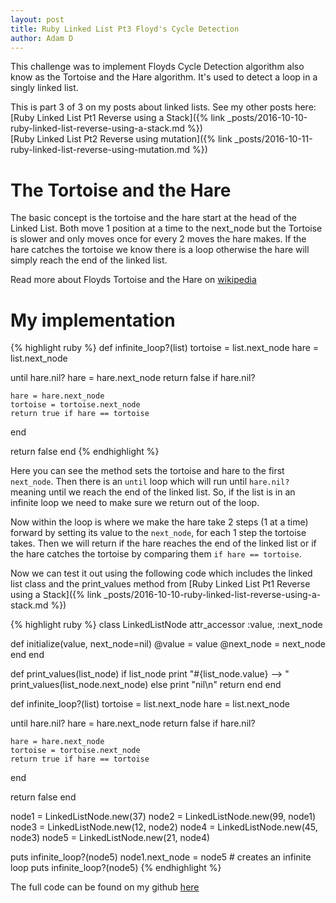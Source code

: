 ```yaml
---
layout: post
title: Ruby Linked List Pt3 Floyd's Cycle Detection
author: Adam D
---
```


This challenge was to implement Floyds Cycle Detection algorithm also know as the Tortoise and the Hare algorithm. It's used to detect a loop in a singly linked list.

This is part 3 of 3 on my posts about linked lists. See my other posts here:  
[Ruby Linked List Pt1 Reverse using a Stack]({% link _posts/2016-10-10-ruby-linked-list-reverse-using-a-stack.md %})  
[Ruby Linked List Pt2 Reverse using mutation]({% link _posts/2016-10-11-ruby-linked-list-reverse-using-mutation.md %})

# The Tortoise and the Hare

The basic concept is the tortoise and the hare start at the head of the Linked List. Both move 1 position at a time to the next_node but the Tortoise is slower and only moves once for every 2 moves the hare makes. If the hare catches the tortoise we know there is a loop otherwise the hare will simply reach the end of the linked list.

Read more about Floyds Tortoise and the Hare on [wikipedia](https://en.wikipedia.org/wiki/Cycle_detection#Tortoise_and_hare)

# My implementation

{% highlight ruby %}
def infinite_loop?(list)
  tortoise = list.next_node
  hare = list.next_node

  until hare.nil?
    hare = hare.next_node
    return false if hare.nil?

    hare = hare.next_node
    tortoise = tortoise.next_node
    return true if hare == tortoise
  end

  return false
end
{% endhighlight %}

Here you can see the method sets the tortoise and hare to the first `next_node`. Then there is an `until` loop which will run until `hare.nil?` meaning until we reach the end of the linked list. So, if the list is in an infinite loop we need to make sure we return out of the loop.

Now within the loop is where we make the hare take 2 steps (1 at a time) forward by setting its value to the `next_node`, for each 1 step the tortoise takes. Then we will return if the hare reaches the end of the linked list or if the hare catches the tortoise by comparing them `if hare == tortoise`.

Now we can test it out using the following code which includes the linked list class and the print_values method from [Ruby Linked List Pt1 Reverse using a Stack]({% link _posts/2016-10-10-ruby-linked-list-reverse-using-a-stack.md %})

{% highlight ruby %}
class LinkedListNode
  attr_accessor :value, :next_node

  def initialize(value, next_node=nil)
    @value = value
    @next_node = next_node
  end
end

def print_values(list_node)
  if list_node
    print "#{list_node.value} --> "
    print_values(list_node.next_node)
  else
    print "nil\n"
    return
  end
end

def infinite_loop?(list)
  tortoise = list.next_node
  hare = list.next_node

  until hare.nil?
    hare = hare.next_node
    return false if hare.nil?

    hare = hare.next_node
    tortoise = tortoise.next_node
    return true if hare == tortoise
  end

  return false
end

node1 = LinkedListNode.new(37)
node2 = LinkedListNode.new(99, node1)
node3 = LinkedListNode.new(12, node2)
node4 = LinkedListNode.new(45, node3)
node5 = LinkedListNode.new(21, node4)

puts infinite_loop?(node5)
node1.next_node = node5 # creates an infinite loop
puts infinite_loop?(node5)
{% endhighlight %}

The full code can be found on my github [here](https://github.com/addstar34/code-challenges/blob/master/linked-list/linked-list-3.rb)
